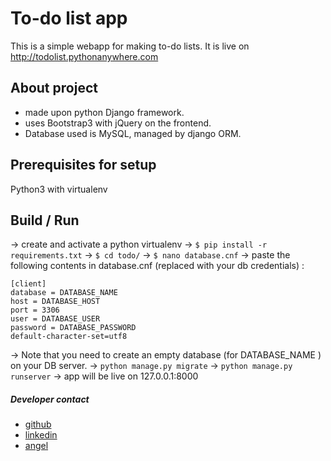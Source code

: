 # To-do list app

This is a simple webapp for making to-do lists. 
It is live on http://todolist.pythonanywhere.com

## About project
- made upon python Django framework.
- uses Bootstrap3 with jQuery on the frontend.
- Database used is MySQL, managed by django ORM.

## Prerequisites for setup
Python3 with virtualenv


## Build / Run 
-> create and activate a python virtualenv
-> `$ pip install -r requirements.txt`
-> `$ cd todo/`
-> `$ nano database.cnf`
-> paste the following contents in database.cnf (replaced with your db credentials) :
```
[client]
database = DATABASE_NAME
host = DATABASE_HOST
port = 3306 
user = DATABASE_USER
password = DATABASE_PASSWORD
default-character-set=utf8
```
-> Note that you need to create an empty database (for DATABASE_NAME ) on your DB server.
-> `python manage.py migrate`
-> `python manage.py runserver`
-> app will be live on 127.0.0.1:8000


##### Developer contact
 - [ github ](https://github.com/sanskarsharma)
 - [ linkedin ](https://linkedin.com/in/sanskarssh)
 - [angel](https://angel.co/sanskarsharma)

     